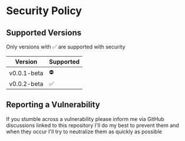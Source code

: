 # Security Policy

## Supported Versions

Only versions with ✅ are supported with security

| Version     | Supported |
|-------------|-----------|
| v0.0.1-beta | ⛔         |
| v0.0.2-beta | ✅         |

## Reporting a Vulnerability

If you stumble across a vulnerability please inform me via GitHub discussions linked to this repository
I'll do my best to prevent them and when they occur I'll try to neutralize them as quickly as possible
